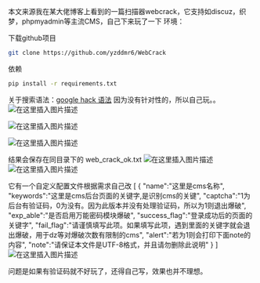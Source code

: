 本文来源我在某大佬博客上看到的一篇扫描器webcrack，它支持如discuz，织梦，phpmyadmin等主流CMS，自己下来玩了一下
环境：

下载github项目
```bash
git clone https://github.com/yzddmr6/WebCrack
```
依赖

```bash
pip install -r requirements.txt
```
关于搜索语法：[google hack 语法](https://blog.csdn.net/qq_38626043/article/details/104482981)
因为没有针对性的，所以自己玩。。
![在这里插入图片描述](https://img-blog.csdnimg.cn/20200301001534790.png?x-oss-process=image/watermark,type_ZmFuZ3poZW5naGVpdGk,shadow_10,text_aHR0cHM6Ly9ibG9nLmNzZG4ubmV0L3FxXzM4NjI2MDQz,size_16,color_FFFFFF,t_70)

![在这里插入图片描述](https://img-blog.csdnimg.cn/20200301001502178.png?x-oss-process=image/watermark,type_ZmFuZ3poZW5naGVpdGk,shadow_10,text_aHR0cHM6Ly9ibG9nLmNzZG4ubmV0L3FxXzM4NjI2MDQz,size_16,color_FFFFFF,t_70)

![在这里插入图片描述](https://img-blog.csdnimg.cn/20200301001833428.png)

结果会保存在同目录下的 web_crack_ok.txt
![在这里插入图片描述](https://img-blog.csdnimg.cn/20200303185655577.png?x-oss-process=image/watermark,type_ZmFuZ3poZW5naGVpdGk,shadow_10,text_aHR0cHM6Ly9ibG9nLmNzZG4ubmV0L3FxXzM4NjI2MDQz,size_16,color_FFFFFF,t_70)
![在这里插入图片描述](https://img-blog.csdnimg.cn/20200303185733593.png?x-oss-process=image/watermark,type_ZmFuZ3poZW5naGVpdGk,shadow_10,text_aHR0cHM6Ly9ibG9nLmNzZG4ubmV0L3FxXzM4NjI2MDQz,size_16,color_FFFFFF,t_70)


它有一个自定义配置文件根据需求自己改
[
    {
        "name":"这里是cms名称",
        "keywords":"这里是cms后台页面的关键字,是识别cms的关键",
        "captcha":"1为后台有验证码，0为没有。因为此版本并没有处理验证码，所以为1则退出爆破",
        "exp_able":"是否启用万能密码模块爆破",
        "success_flag":"登录成功后的页面的关键字",
        "fail_flag":"请谨慎填写此项。如果填写此项，遇到里面的关键字就会退出爆破，用于dz等对爆破次数有限制的cms",
        "alert":"若为1则会打印下面note的内容",
        "note":"请保证本文件是UTF-8格式，并且请勿删除此说明"
    }
]
![在这里插入图片描述](https://img-blog.csdnimg.cn/20200301002154472.png?x-oss-process=image/watermark,type_ZmFuZ3poZW5naGVpdGk,shadow_10,text_aHR0cHM6Ly9ibG9nLmNzZG4ubmV0L3FxXzM4NjI2MDQz,size_16,color_FFFFFF,t_70)

问题是如果有验证码就不好玩了，还得自己写，效果也并不理想。